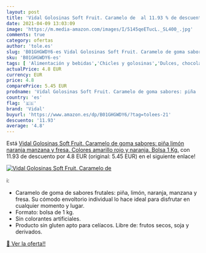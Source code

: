 ```yaml
---
layout: post
title: 'Vidal Golosinas Soft Fruit. Caramelo de  al 11.93 % de descuento'
date: 2021-04-09 13:03:09
image: 'https://m.media-amazon.com/images/I/5145qeETucL._SL400_.jpg'
comments: true
category: ofertas
author: 'tole.es'
slug: 'B01GHGWDY6-es Vidal Golosinas Soft Fruit. Caramelo de goma sabores: piña...'
sku: 'B01GHGWDY6-es'
tags: [ 'Alimentación y bebidas','Chicles y golosinas','Dulces, chocolates y chicles','Golosinas','manzana','vidal', ]
actualPrice: 4.8 EUR
currency: EUR
price: 4.8
comparePrice: 5.45 EUR
prodname: 'Vidal Golosinas Soft Fruit. Caramelo de goma sabores: piña  limón  naranja  manzana y fresa. Colores amarillo  rojo y naranja. Bolsa 1 Kg.'
country: 'es'
flag: '🇪🇸'
brand: 'Vidal'
buyurl: 'https://www.amazon.es/dp/B01GHGWDY6/?tag=tolees-21'
descuento: '11.93'
average: '4.8'
---
```


Está [Vidal Golosinas Soft Fruit. Caramelo de goma sabores: piña  limón  naranja  manzana y fresa. Colores amarillo  rojo y naranja. Bolsa 1 Kg.](https://www.amazon.es/dp/B01GHGWDY6/?tag=tolees-21) con 11.93 de descuento por 4.8 EUR (original: 5.45 EUR) en el siguiente enlace!

[![Vidal Golosinas Soft Fruit. Caramelo de ](https://m.media-amazon.com/images/I/5145qeETucL._SL400_.jpg)](https://www.amazon.es/dp/B01GHGWDY6/?tag=tolees-21)

ℹ️:

- Caramelo de goma de sabores frutales: piña, limón, naranja, manzana y fresa. Su cómodo envoltorio individual lo hace ideal para disfrutar en cualquier momento y lugar.
- Formato: bolsa de 1 kg.
- Sin colorantes artificiales.
- Producto sin gluten apto para celíacos. Libre de: frutos secos, soja y derivados.

[🛒 Ver la oferta!!](https://www.amazon.es/dp/B01GHGWDY6/?tag=tolees-21)
